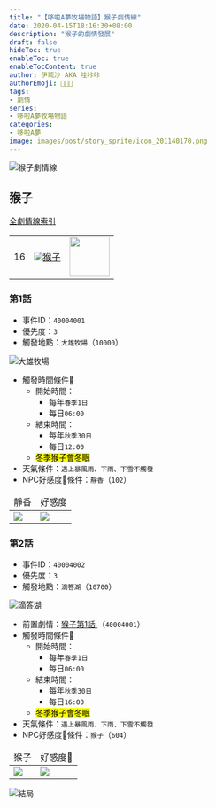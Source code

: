 ```yaml
---
title: "【哆啦A夢牧場物語】猴子劇情線"
date: 2020-04-15T18:16:30+08:00
description: "猴子的劇情發展"
draft: false
hideToc: true
enableToc: true
enableTocContent: true
author: 伊琉沙 AKA 哇咔咔
authorEmoji: 👩🏿‍🚀
tags: 
- 劇情
series:
- 哆啦A夢牧場物語
categories:
- 哆啦A夢
image: images/post/story_sprite/icon_201140170.png
---
```

![猴子劇情線](/images/post/story_texture2d/EventImage_3003.png)
## 猴子
[全劇情線索引](../doraemon-story-index/#劇情線)
<table>
    <tr>
        <td>16</td>
        <td align="center"><a href="../doraemon-story-16"><img src= "/images/post/story_sprite/icon_201140170.png">猴子</a></td>
        <td align="center"><img width="72px" src= "/images/post/story_sprite/icon_201046000.png"></td>
    </tr>
</table>

### 第1話 
+ 事件ID：`40004001`
+ 優先度：`3`
+ 觸發地點：`大雄牧場`（`10000`）

![大雄牧場](/images/post/map/10000.png)
+ 觸發時間條件📆
    + 開始時間：
        + 每年`春季1日`
        + 每日`06:00`
    + 結束時間：
        + 每年`秋季30日`
        + 每日`12:00`
    + <mark>冬季猴子會冬眠</mark>
+ 天氣條件：`遇上暴風雨、下雨、下雪不觸發`
+ NPC好感度💝條件：`靜香`（`102`）
<table>
    <thead>
        <tr>
            <td align="center">靜香</td>
            <td align="center">好感度</td>
        </tr>
    </thead>
    <tr>
        <td><img src= "/images/post/story_sprite/icon_201041020.png"></td>
        <td><img src= "/images/post/story_sprite/icon_201060030.png"></td>
    </tr>
</table>

### 第2話 
+ 事件ID：`40004002`
+ 優先度：`3`
+ 觸發地點：`滴答湖`（`10700`）

![滴答湖](/images/post/map/10700.png)
+ 前置劇情：[猴子第1話 ](#第1話-)（`40004001`）
+ 觸發時間條件📆
    + 開始時間：
        + 每年`春季1日`
        + 每日`06:00`
    + 結束時間：
        + 每年`秋季30日`
        + 每日`16:00`
    + <mark>冬季猴子會冬眠</mark>
+ 天氣條件：`遇上暴風雨、下雨、下雪不觸發`
+ NPC好感度💝條件：`猴子`（`604`）
<table>
    <thead>
        <tr>
            <td align="center">猴子</td>
            <td align="center">好感度💝</td>
        </tr>
    </thead>
    <tr>
        <td><img src= "/images/post/story_sprite/icon_201046040.png"></td>
        <td><img src= "/images/post/story_sprite/icon_201060060.png"></td>
    </tr>
</table>

![結局](/images/post/story_texture2d/EventImage_3003.png)
